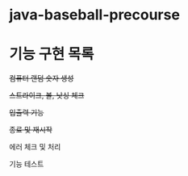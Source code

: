 # java-baseball-precourse
# 기능 구현 목록

~~컴퓨터 랜덤 숫자 생성~~

~~스트라이크, 볼, 낫싱 체크~~

~~입출력 기능~~

~~종료 및 재시작~~

에러 체크 및 처리

기능 테스트
